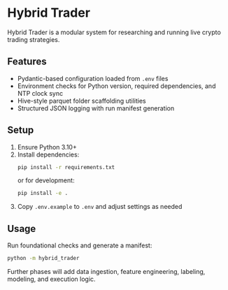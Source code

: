 # Hybrid Trader

Hybrid Trader is a modular system for researching and running live crypto trading strategies.

## Features
- Pydantic-based configuration loaded from `.env` files
- Environment checks for Python version, required dependencies, and NTP clock sync
- Hive-style parquet folder scaffolding utilities
- Structured JSON logging with run manifest generation

## Setup
1. Ensure Python 3.10+
2. Install dependencies:
   ```bash
   pip install -r requirements.txt
   ```
   or for development:
   ```bash
   pip install -e .
   ```
3. Copy `.env.example` to `.env` and adjust settings as needed

## Usage
Run foundational checks and generate a manifest:

```bash
python -m hybrid_trader
```

Further phases will add data ingestion, feature engineering, labeling, modeling, and execution logic.
